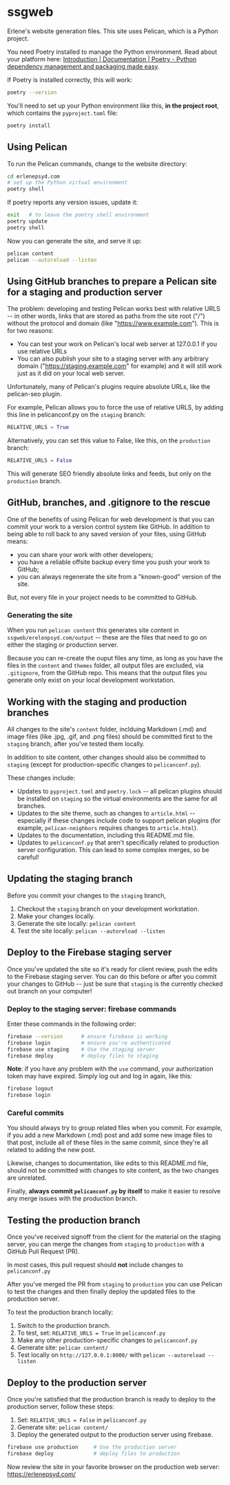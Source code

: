 # ssgweb

Erlene's website generation files. This site uses Pelican, which is a Python project.

You need Poetry installed to manage the Python environment. Read about your platform here: [Introduction | Documentation | Poetry - Python dependency management and packaging made easy](https://python-poetry.org/docs/#installation).

If Poetry is installed correctly, this will work:

```bash
poetry --version
```

You'll need to set up your Python environment like this, **in the project root**, which contains the `pyproject.toml` file:

```bash
poetry install
```

## Using Pelican

To run the Pelican commands, change to the website directory:

```bash
cd erlenepsyd.com
# set up the Python virtual environment
poetry shell
```

If poetry reports any version issues, update it:

```bash
exit   # to leave the poetry shell environment
poetry update
poetry shell
```

Now you can generate the site, and serve it up:

```bash
pelican content
pelican --autoreload --listen
```

## Using GitHub branches to prepare a Pelican site for a staging and production server

The problem: developing and testing Pelican works best with relative URLS -- in other words, links that are stored as paths from the site root ("/") without the protocol and domain (like "https://www.example.com"). This is for two reasons:

* You can test your work on Pelican's local web server at 127.0.0.1 if you use relative URLs
* You can also publish your site to a staging server with any arbitrary domain ("https://staging.example.com" for example) and it will still work just as it did on your local web server.

Unfortunately, many of Pelican's plugins require absolute URLs, like the pelican-seo plugin.

For example, Pelican allows you to force the use of relative URLS, by adding this line in pelicanconf.py on the `staging` branch:

```python
RELATIVE_URLS = True
```

Alternatively, you can set this value to False, like this, on the `production` branch:

```python
RELATIVE_URLS = False
```

This will generate SEO friendly absolute links and feeds, but only on the `production` branch.

## GitHub, branches, and .gitignore to the rescue

One of the benefits of using Pelican for web development is that you can commit your work to a version control system like GitHub. In addition to being able to roll back to any saved version of your files, using GitHub means:

* you can share your work with other developers;
* you have a reliable offsite backup every time you push your work to GitHub;
* you can always regenerate the site from a "known-good" version of the site.

But, not every file in your project needs to be committed to GitHub.

### Generating the site

When you run `pelican content` this generates site content in `ssgweb/erelenpsyd.com/output` -- these are the files that need to go on either the staging or production server.

Because you can re-create the ouput files any time, as long as you have the files in the `content` and `themes` folder, all output files are excluded, via `.gitignore`, from the GitHub repo. This means that the output files you generate only exist on your local development workstation.

## Working with the staging and production branches

All changes to the site's `content` folder, inclduing Markdown (.md) and image files (like .jpg, .gif, and .png files) should be committed first to the `staging` branch, after you've tested them locally.

In addition to site content, other changes should also be committed to `staging` (except for production-specific changes to `pelicanconf.py`).

These changes include:

* Updates to `pyproject.toml` and `poetry.lock`  -- all pelican plugins should be installed on `staging` so the virtual environments are the same for all branches.
* Updates to the site theme, such as changes to `article.html` -- especially if these changes include code to support pelican plugins (for example, `pelican-neighbors` requires changes to `article.html`).
* Updates to the documentation, including this README.md file.
* Updates to `pelicanconf.py` that aren't specifically related to production server configuration. This can lead to some complex merges, so be careful!

## Updating the staging branch

Before you commit your changes to the `staging` branch,

1. Checkout the `staging` branch on your development workstation.
2. Make your changes locally.
3. Generate the site locally: `pelican content`
4. Test the site locally: `pelican --autoreload --listen`

## Deploy to the Firebase staging server

Once you've updated the site so it's ready for client review, push the edits to the Firebase staging server. You can do this before or after you commit your changes to GitHub -- just be sure that `staging` is the currently checked out branch on your computer!

### Deploy to the staging server: firebase commands

Enter these commands in the following order:

```bash
firebase --version      # ensure firebase is working
firebase login          # ensure you're authenticated
firebase use staging    # Use the staging server
firebase deploy         # deploy files to staging
```

**Note**: if you have any problem with the `use` command, your authorization token may have expired. Simply log out and log in again, like this:

```bash
firebase logout
firebase login
```

### Careful commits

You should always try to group related files when you commit. For example, if you add a new Markdown (.md) post and add some new image files to that post, include all of these files in the same commit, since they're all related to adding the new post.

Likewise, changes to documentation, like edits to this README.md file, should not be committed with changes to site content, as the two changes are unrelated.

Finally, **always commit `pelicanconf.py` by itself** to make it easier to resolve any merge issues with the production branch.

## Testing the production branch

Once you've received signoff from the client for the material on the staging server, you can merge the changes from `staging` to `production` with a GitHub Pull Request (PR).

In most cases, this pull request should **not** include changes to `pelicanconf.py`

After you've merged the PR from `staging` to `production` you can use Pelican to test the changes and then finally deploy the updated files to the production server.

To test the production branch locally:

1. Switch to the production branch.
2. To test, set: `RELATIVE_URLS = True` in `pelicanconf.py`
3. Make any other production-specific changes to `pelicanconf.py`
4. Generate site: `pelican content/`
5. Test locally on `http://127.0.0.1:8000/` with `pelican --autoreload --listen`

## Deploy to the production server

Once you're satisfied that the production branch is ready to deploy to the production server, follow these steps:

1. Set: `RELATIVE_URLS = False` in `pelicanconf.py`
2. Generate site: `pelican content/`
3. Deploy the generated output to the production server using firebase.

```bash
firebase use production     # Use the production server
firebase deploy             # deploy files to production
```

Now review the site in your favorite browser on the production web server: <https://erlenepsyd.com/>
